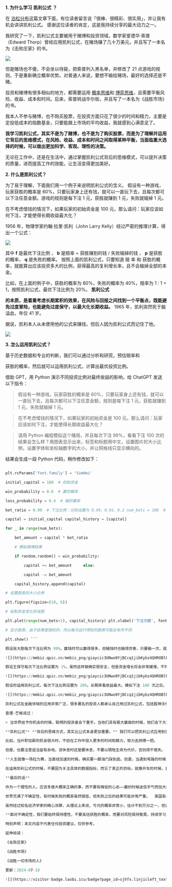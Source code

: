**1. 为什么学习** **凯利公式** **？**

 

在 [泊松分布](https://mp.weixin.qq.com/s?__biz=MzA4ODE2OTIxMw==&mid=2653481775&idx=1&sn=33b68b6fda59248f0f65384c26a417f4&scene=21#wechat_redirect)这篇文章下面，有位读者留言说「很棒、很精彩、很实用」，并让我有机会讲讲凯利公式。  感谢这位读者的肯定，这是我持续分享的最大动力之一。

我研究了一下，凯利公式主要被用于赌博和投资领域，数学家爱德华·索普（Edward Thorp）曾经应用凯利公式，在赌场赚了几十万美元，并且写了一本名为《击败庄家》的书。

![](https://mmbiz.qpic.cn/mmbiz_png/giaycic3UNwo0YjBCcq1jibKybz4QHROBlP0gp2hLz197LKlscDQtoavYxYIDHInf5HRRQvHPK5y7iab5LMOM5ibfwQ/640?wx_fmt=png) 

但是赌场也不傻，不会坐以待毙，把索普列入黑名单，并修改了 21 点游戏的规则，于是重新确立概率优势。对普通人来说，要想不输给赌场，最好的选择还是不赌。

投资和赌博有很多相似的地方，都需要运用 [概率思维](https://mp.weixin.qq.com/s?__biz=MzA4ODE2OTIxMw==&mid=2653481757&idx=1&sn=7cb6463421d3dbfbffd54eeff6e7d3f0&scene=21#wechat_redirect)和 [博弈思维](https://mp.weixin.qq.com/s?__biz=MzA4ODE2OTIxMw==&mid=2653481782&idx=1&sn=4ed75fcc18c42eb0a22b8582452559f1&scene=21#wechat_redirect)，且需要平衡风险、收益、成本和时间。后来，索普转战华尔街，并且写了一本名为《战胜市场》的书。

我本人不参与赌博，也不购买股票，在投资方面只花了很少的时间和精力，主要是定投低成本的指数基金，只要能跟上市场的平均收益，我就感到心满意足了。

**我学习凯利公式，其实不是为了赌博，也不是为了购买股票，而是为了理解并运用它背后的思维模式，在风险、收益、成本和时间之间取得某种平衡，当面临重大选择的时候，可以做出更加科学、客观、理性的决策。**

无论在工作中，还是在生活中，通过掌握凯利公式背后的思维模式，可以提升决策的质量，进而提高工作的效能，让生活变得更加美好。  

**2. 什么是凯利公式？**

 

为了易于理解，下面我们用一个例子来说明凯利公式的含义。  假设有一种游戏，玩家获胜的概率是 60%，只要玩家身上还有钱，就可以一直玩下去，且每次都可以下注任意金额。游戏的规则是每下注 1 元，获胜就赚到 1 元，失败就输掉 1 元。

在不考虑借钱的情况下，如果玩家的初始资金是 100 元，那么请问：玩家应该如何下注，才能使得长期收益最大化？  

1956 年，物理学家约翰·拉里·凯利（John Larry Kelly）经过严密的推理计算，得出一个公式：

![](https://mmbiz.qpic.cn/mmbiz_png/giaycic3UNwo0YjBCcq1jibKybz4QHROBlPIrU76lrTeO6Tor5mFIegtlIn62ZG4Oo0mRqUO2SLZM0HibKW62XHDgA/640?wx_fmt=png) 

其中 **f** 是最优下注比例  ，  **b** 是赔率 = 获胜赚到的钱 / 失败输掉的钱  ， **p** 是获胜的概率， **q** 是失败的概率。  按照上面的凯利公式，只要知道  赔  率  和  获胜的概率，就能算出应该投资多大的比例，获得最高的复利增长率，且不会输掉全部的本金。

比如，在上面的例子中，获胜的概率为 60%，失败的概率为 40%，赔率为 1 : 1 = 1，按照凯利公式，最优下注比例为 20%。  **凯利公式**

**的本质，是着重考虑长期累积的效果，在风险与回报之间找到一个平衡点，既能避免过度冒险，也能避免过度保守，以最大化长期收益。** 1965 年，凯利突然死于脑溢血，年仅 41 岁。  

据说，凯利本人从未使用他的公式来赚钱，但后人因为凯利公式而记住了他。

![](https://mmbiz.qpic.cn/mmbiz_png/giaycic3UNwo0YjBCcq1jibKybz4QHROBlP5lRSTomiakz4FTGcMjyx9ibiaTfYXEAiaQVKs7PVBiczicRWDb2Ork9UpYng/640?wx_fmt=png) 

**3. 怎么运用凯利公式？**

 

基于历史数据和专业的判断，我们可以通过分析和研究，预估赔率和

获胜的概率，然后就可以运用凯利公式，计算出最优投资比例。  

借助 GPT，用 Python 演示不同投资比例对最终收益的影响，给 ChatGPT 发送以下指令：

> 假设有一种游戏，玩家获胜的概率是 60%，只要玩家身上还有钱，就可以一直玩下去，且每次都可以下注任意金额，规则是每下注 1 元，获胜就赚到 1 元，失败就输掉 1 元。 

>  

>  在不考虑借钱的情况下，如果玩家的初始资金是 100 元，那么请问：玩家应该如何下注，才能使得长期收益最大化？  

> 

>  请用 Python 编程模拟这个赌局，并且每次下注 99%，看看下注 100 次的结果会怎么样？用图表显示出来，标签和标题用中文，设置图片的大小比例，设置字体和坐标轴数字的大小，并让网格线只显示横向的。

结果会生成一段 Python 代码，稍作修改如下：

```python import random import matplotlib.pyplot as plt 

plt.rcParams['font.family'] = 'SimHei'

initial_capital = 100  # 初始资金

win_probability = 0.6  # 赢的概率

loss_probability = 0.4  # 输的概率

bet_ratio = 0.99  # 下注比例：分别设置为 0.99、0.01、0.2 num_bets = 100  # 下注次数

capital = initial_capital capital_history = [capital]

for _ in range(num_bets):

    bet_amount = capital * bet_ratio 

    # 模拟赌博结果

    if random.random() < win_probability:

        capital += bet_amount     else:

        capital -= bet_amount 

    capital_history.append(capital) 

# 设置图表的大小比例

plt.figure(figsize=(10, 6))     

# 绘制资金变化折线图

plt.plot(range(num_bets+1), capital_history) plt.xlabel('下注次数', fontsize=16) plt.ylabel('资金金额', fontsize=16) plt.title('资金金额随着下注次数的变化', fontsize=20) plt.tick_params(axis='both', which='major', labelsize=15) plt.grid(axis='y') # 只显示纵轴上的网格线

# 显示图表，由于结果是随机的，所以每次运行得到的图表可能会有所不同

plt.show() ```

假设张大胆每次下注比例为 99%，赢钱时可以赢得很多，但输钱时也输得厉害，只要输一次，就会让本金很快接近于 0，几乎是面临「灭顶之灾」，而且后面不大可能翻身。

![](https://mmbiz.qpic.cn/mmbiz_png/giaycic3UNwo0YjBCcq1jibKybz4QHROBlPiaoEEQJAZvx1yu684ed7M73ZR7OPXsbMoIboxvhwIa86CzIE2DNzBdg/640?wx_fmt=png) 

假设王保守每次下注比例设置为 1%，虽然这样做确实很安全，但是资金增长将会非常缓慢，不符合长期收益最大化的原则。

![](https://mmbiz.qpic.cn/mmbiz_png/giaycic3UNwo0YjBCcq1jibKybz4QHROBlPM9d9lqr0s3tr76TgGHS9coAmVfibOFMKt8Fa1WUc1WTvk4icP7CkuicSQ/640?wx_fmt=png) 

假设你运用凯利公式，每次下注比例设置为 20%，长期来看收益最大。模拟下注 100 次之后，资金可能超过 12000 元，是初始资金的 120 多倍。

![](https://mmbiz.qpic.cn/mmbiz_png/giaycic3UNwo0YjBCcq1jibKybz4QHROBlPf26ibgzcIJqWkPfsBLjHicsr22a3AnpbuC5rKtuXiamVrJaNuo49ajtxQ/640?wx_fmt=png) 

凯利公式在金融领域的应用非常广泛，很多著名的投资人都承认自己用过凯利公式，包括股神沃伦·巴菲特、股神搭档查理·芒格、债券之王比尔·格罗斯等。

查理·芒格说过：

> 当世界给予你机会的时候，聪明的投资者会下重手。当他们具有极大赢面的时候，他们会下大注。其余的时间里，他们做的仅仅是等待，就这样简单。

**凯利公式** **背后的思维方式，其实比公式本身更加重要。** 我们可以把凯利公式应用到实际工作中，做出大概率正确的决策，以提升决策的有效性。

比如，当升职加薪的机会很大时，不妨在工作中投入更多的时间和精力，努力去拼搏一把。

但是，也要注意适当留有余地，该休息时还是要休息，不要以牺牲生命为代价，否则得不偿失。  

**人生就像一场拉力赛，当直线加速的时候，确实要一脚油门踩到底。但是，当遇到弯路的时候，也要懂得及时踩刹车，以确保人身安全。**

在运用凯利公式的时候，不要因为关注具体的数据指标，而忘了真正的目标。就像开车的时候，真正的目标是在远方，而不是在仪表盘的数字上。  

**最后的话**

作为一个理性的人，应该多做大概率正确的事，而不要有赌徒的心态——赢的时候迷信手气而加大投入，输的时候则期望下一把翻本。

世界充满了不确定性，有时候失败的概率虽然很低，但失败之后的结果可能非常严重。  美国有一家公司，曾经是华尔街的超级梦之队，刚开始每年的收益率高达 30% 以上，但它的高收益是建立在高杠杆、高风险的基础之上，一旦市场下跌 3%，本金就会全部亏光。

虽然经过知名经济学家的精心测算，从理论上来说，亏光的概率非常小，估计不到万分之一，但这种小概率事件恰恰就发生了。1998 年，这家公司在不到 4 个月的时间内，就亏掉了 46 亿美元，随后倒闭。

**面对不确定性，我们要始终保持理性，不要高估获胜的概率，而要对风险保持敬畏，持续学习，并应用所学的知识，去解决一些重要的问题，这是获得成功的关键。**

特别声明：本文内容不代表任何投资建议，仅供参考。 

延伸阅读：  

《击败庄家》  

《战胜市场》  

《战胜一切市场的人》

更新：2024-07-18

![](https://visitor-badge.laobi.icu/badge?page_id=sjhfx.linji&left_text=PageViews&right_color=%2300589F)